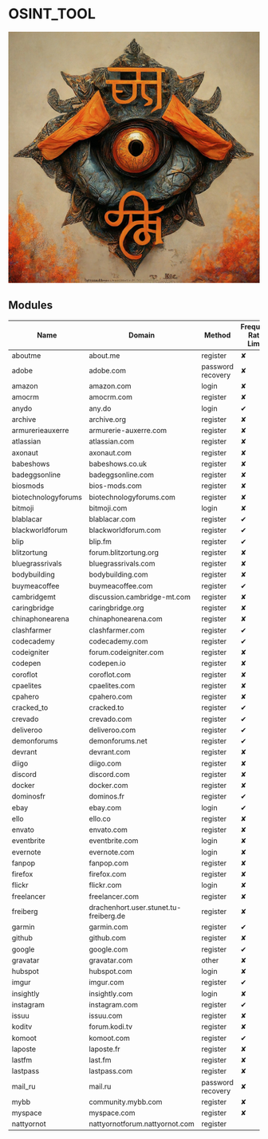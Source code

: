 # OSINT_TOOL
![alt](/logo.jpeg)

## Modules
| Name                | Domain                                 | Method            | Frequent Rate Limit | Integration Done |
| ------------------- | -------------------------------------- | ----------------- | ------------------- | ---------------- |
| aboutme             | about.me                               | register          | ✘               | [ ]              |
| adobe               | adobe.com                              | password recovery | ✘               | [ ]              |
| amazon              | amazon.com                             | login             | ✘               | [ ]              |
| amocrm              | amocrm.com                             | register          | ✘               | [ ]              |
| anydo               | any.do                                 | login             | ✔               | [ ]              |
| archive             | archive.org                            | register          | ✘               | [ ]              |
| armurerieauxerre    | armurerie-auxerre.com                  | register          | ✘               | [ ]              |
| atlassian           | atlassian.com                          | register          | ✘               | [ ]              |
| axonaut             | axonaut.com                            | register          | ✘               | [ ]              |
| babeshows           | babeshows.co.uk                        | register          | ✘               | [ ]              |
| badeggsonline       | badeggsonline.com                      | register          | ✘               | [ ]              |
| biosmods            | bios-mods.com                          | register          | ✘               | [ ]              |
| biotechnologyforums | biotechnologyforums.com                | register          | ✘               | [ ]              |
| bitmoji             | bitmoji.com                            | login             | ✘               | [ ]              |
| blablacar           | blablacar.com                          | register          | ✔               | [ ]              |
| blackworldforum     | blackworldforum.com                    | register          | ✔               | [ ]              |
| blip                | blip.fm                                | register          | ✔               | [ ]              |
| blitzortung         | forum.blitzortung.org                  | register          | ✘               | [ ]              |
| bluegrassrivals     | bluegrassrivals.com                    | register          | ✘               | [ ]              |
| bodybuilding        | bodybuilding.com                       | register          | ✘               | [ ]              |
| buymeacoffee        | buymeacoffee.com                       | register          | ✔               | [ ]              |
| cambridgemt         | discussion.cambridge-mt.com            | register          | ✘               | [ ]              |
| caringbridge        | caringbridge.org                       | register          | ✘               | [ ]              |
| chinaphonearena     | chinaphonearena.com                    | register          | ✘               | [ ]              |
| clashfarmer         | clashfarmer.com                        | register          | ✔               | [ ]              |
| codecademy          | codecademy.com                         | register          | ✔               | [ ]              |
| codeigniter         | forum.codeigniter.com                  | register          | ✘               | [ ]              |
| codepen             | codepen.io                             | register          | ✘               | [ ]              |
| coroflot            | coroflot.com                           | register          | ✘               | [ ]              |
| cpaelites           | cpaelites.com                          | register          | ✘               | [ ]              |
| cpahero             | cpahero.com                            | register          | ✘               | [ ]              |
| cracked_to          | cracked.to                             | register          | ✔               | [ ]              |
| crevado             | crevado.com                            | register          | ✔               | [ ]              |
| deliveroo           | deliveroo.com                          | register          | ✔               | [ ]              |
| demonforums         | demonforums.net                        | register          | ✔               | [ ]              |
| devrant             | devrant.com                            | register          | ✘               | [ ]              |
| diigo               | diigo.com                              | register          | ✘               | [ ]              |
| discord             | discord.com                            | register          | ✘               | [ ]              |
| docker              | docker.com                             | register          | ✘               | [ ]              |
| dominosfr           | dominos.fr                             | register          | ✔               | [ ]              |
| ebay                | ebay.com                               | login             | ✔               | [ ]              |
| ello                | ello.co                                | register          | ✘               | [ ]              |
| envato              | envato.com                             | register          | ✘               | [ ]              |
| eventbrite          | eventbrite.com                         | login             | ✘               | [ ]              |
| evernote            | evernote.com                           | login             | ✘               | [ ]              |
| fanpop              | fanpop.com                             | register          | ✘               | [ ]              |
| firefox             | firefox.com                            | register          | ✘               | [ ]              |
| flickr              | flickr.com                             | login             | ✘               | [ ]              |
| freelancer          | freelancer.com                         | register          | ✘               | [ ]              |
| freiberg            | drachenhort.user.stunet.tu-freiberg.de | register          | ✘               | [ ]              |
| garmin              | garmin.com                             | register          | ✔               | [ ]              |
| github              | github.com                             | register          | ✘               | [ ]              |
| google              | google.com                             | register          | ✔               | [ ]              |
| gravatar            | gravatar.com                           | other             | ✘               | [ ]              |
| hubspot             | hubspot.com                            | login             | ✘               | [ ]              |
| imgur               | imgur.com                              | register          | ✔               | [ ]              |
| insightly           | insightly.com                          | login             | ✘               | [ ]              |
| instagram           | instagram.com                          | register          | ✔               | [ ]              |
| issuu               | issuu.com                              | register          | ✘               | [ ]              |
| koditv              | forum.kodi.tv                          | register          | ✘               | [ ]              |
| komoot              | komoot.com                             | register          | ✔               | [ ]              |
| laposte             | laposte.fr                             | register          | ✘               | [ ]              |
| lastfm              | last.fm                                | register          | ✘               | [ ]              |
| lastpass            | lastpass.com                           | register          | ✘               | [ ]              |
| mail_ru             | mail.ru                                | password recovery | ✘               | [ ]              |
| mybb                | community.mybb.com                     | register          | ✘               | [ ]              |
| myspace             | myspace.com                            | register          | ✘               | [ ]              |
| nattyornot          | nattyornotforum.nattyornot.com         | register          |
